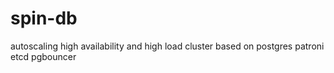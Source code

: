 # spin-db

autoscaling high availability and high load cluster based on postgres patroni etcd pgbouncer
